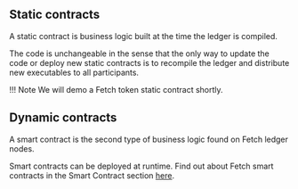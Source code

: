 ## Static contracts

A static contract is business logic built at the time the ledger is compiled.

The code is unchangeable in the sense that the only way to update the code or deploy new static contracts is to recompile the ledger and distribute new executables to all participants. 

!!!	Note
	We will demo a Fetch token static contract shortly.


## Dynamic contracts

A smart contract is the second type of business logic found on Fetch ledger nodes. 

Smart contracts can be deployed at runtime. Find out about Fetch smart contracts in the Smart Contract section <a href="../../smart-contracts/smart-contract-intro" target=_blank>here</a>.


<br/>